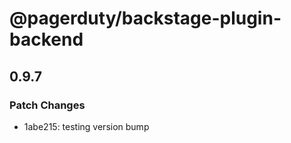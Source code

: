 # @pagerduty/backstage-plugin-backend

## 0.9.7

### Patch Changes

- 1abe215: testing version bump
